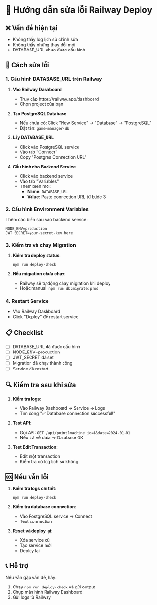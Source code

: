# 🚀 Hướng dẫn sửa lỗi Railway Deploy

## ❌ Vấn đề hiện tại
- Không thấy log lịch sử chỉnh sửa
- Không thấy những thay đổi mới
- DATABASE_URL chưa được cấu hình

## 🔧 Cách sửa lỗi

### 1. Cấu hình DATABASE_URL trên Railway

1. **Vào Railway Dashboard**
   - Truy cập https://railway.app/dashboard
   - Chọn project của bạn

2. **Tạo PostgreSQL Database**
   - Nếu chưa có: Click "New Service" → "Database" → "PostgreSQL"
   - Đặt tên: `game-manager-db`

3. **Lấy DATABASE_URL**
   - Click vào PostgreSQL service
   - Vào tab "Connect"
   - Copy "Postgres Connection URL"

4. **Cấu hình cho Backend Service**
   - Click vào backend service
   - Vào tab "Variables"
   - Thêm biến mới:
     - **Name**: `DATABASE_URL`
     - **Value**: Paste connection URL từ bước 3

### 2. Cấu hình Environment Variables

Thêm các biến sau vào backend service:

```
NODE_ENV=production
JWT_SECRET=your-secret-key-here
```

### 3. Kiểm tra và chạy Migration

1. **Kiểm tra deploy status**:
   ```bash
   npm run deploy-check
   ```

2. **Nếu migration chưa chạy**:
   - Railway sẽ tự động chạy migration khi deploy
   - Hoặc manual: `npm run db:migrate:prod`

### 4. Restart Service

- Vào Railway Dashboard
- Click "Deploy" để restart service

## 📋 Checklist

- [ ] DATABASE_URL đã được cấu hình
- [ ] NODE_ENV=production
- [ ] JWT_SECRET đã set
- [ ] Migration đã chạy thành công
- [ ] Service đã restart

## 🔍 Kiểm tra sau khi sửa

1. **Kiểm tra logs**:
   - Vào Railway Dashboard → Service → Logs
   - Tìm dòng "✅ Database connection successful!"

2. **Test API**:
   - Gọi API: `GET /api/point?machine_id=1&date=2024-01-01`
   - Nếu trả về data → Database OK

3. **Test Edit Transaction**:
   - Edit một transaction
   - Kiểm tra có log lịch sử không

## 🆘 Nếu vẫn lỗi

1. **Kiểm tra logs chi tiết**:
   ```bash
   npm run deploy-check
   ```

2. **Kiểm tra database connection**:
   - Vào PostgreSQL service → Connect
   - Test connection

3. **Reset và deploy lại**:
   - Xóa service cũ
   - Tạo service mới
   - Deploy lại

## 📞 Hỗ trợ

Nếu vẫn gặp vấn đề, hãy:
1. Chạy `npm run deploy-check` và gửi output
2. Chụp màn hình Railway Dashboard
3. Gửi logs từ Railway 